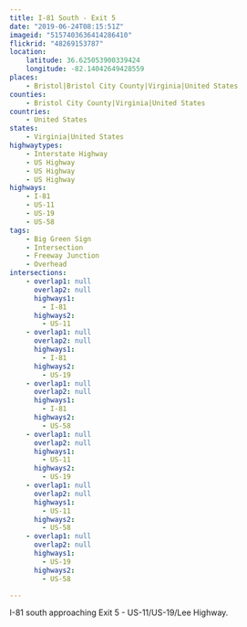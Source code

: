 ```yaml
---
title: I-81 South - Exit 5
date: "2019-06-24T08:15:51Z"
imageid: "5157403636414286410"
flickrid: "48269153787"
location:
    latitude: 36.625053900339424
    longitude: -82.14042649428559
places:
    - Bristol|Bristol City County|Virginia|United States
counties:
    - Bristol City County|Virginia|United States
countries:
    - United States
states:
    - Virginia|United States
highwaytypes:
    - Interstate Highway
    - US Highway
    - US Highway
    - US Highway
highways:
    - I-81
    - US-11
    - US-19
    - US-58
tags:
    - Big Green Sign
    - Intersection
    - Freeway Junction
    - Overhead
intersections:
    - overlap1: null
      overlap2: null
      highways1:
        - I-81
      highways2:
        - US-11
    - overlap1: null
      overlap2: null
      highways1:
        - I-81
      highways2:
        - US-19
    - overlap1: null
      overlap2: null
      highways1:
        - I-81
      highways2:
        - US-58
    - overlap1: null
      overlap2: null
      highways1:
        - US-11
      highways2:
        - US-19
    - overlap1: null
      overlap2: null
      highways1:
        - US-11
      highways2:
        - US-58
    - overlap1: null
      overlap2: null
      highways1:
        - US-19
      highways2:
        - US-58

---
```

I-81 south approaching Exit 5 - US-11/US-19/Lee Highway.